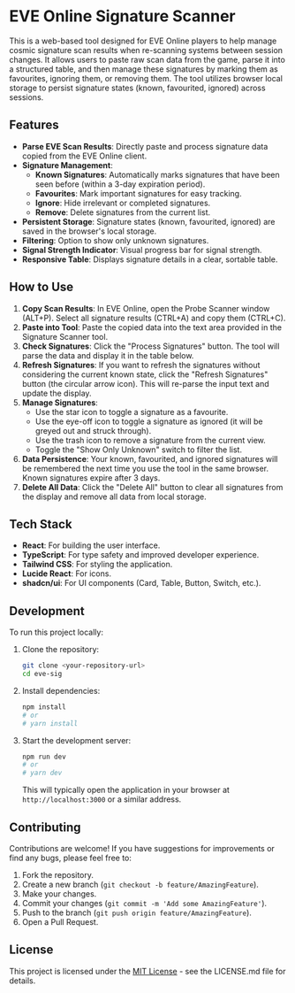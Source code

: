 # EVE Online Signature Scanner

This is a web-based tool designed for EVE Online players to help manage cosmic signature scan results when re-scanning systems between session changes. It allows users to paste raw scan data from the game, parse it into a structured table, and then manage these signatures by marking them as favourites, ignoring them, or removing them. The tool utilizes browser local storage to persist signature states (known, favourited, ignored) across sessions.

## Features

*   **Parse EVE Scan Results**: Directly paste and process signature data copied from the EVE Online client.
*   **Signature Management**:
    *   **Known Signatures**: Automatically marks signatures that have been seen before (within a 3-day expiration period).
    *   **Favourites**: Mark important signatures for easy tracking.
    *   **Ignore**: Hide irrelevant or completed signatures.
    *   **Remove**: Delete signatures from the current list.
*   **Persistent Storage**: Signature states (known, favourited, ignored) are saved in the browser's local storage.
*   **Filtering**: Option to show only unknown signatures.
*   **Signal Strength Indicator**: Visual progress bar for signal strength.
*   **Responsive Table**: Displays signature details in a clear, sortable table.

## How to Use

1.  **Copy Scan Results**: In EVE Online, open the Probe Scanner window (ALT+P). Select all signature results (CTRL+A) and copy them (CTRL+C).
2.  **Paste into Tool**: Paste the copied data into the text area provided in the Signature Scanner tool.
3.  **Check Signatures**: Click the "Process Signatures" button. The tool will parse the data and display it in the table below.
4.  **Refresh Signatures**: If you want to refresh the signatures without considering the current known state, click the "Refresh Signatures" button (the circular arrow icon). This will re-parse the input text and update the display.
5.  **Manage Signatures**:
    *   Use the star icon to toggle a signature as a favourite.
    *   Use the eye-off icon to toggle a signature as ignored (it will be greyed out and struck through).
    *   Use the trash icon to remove a signature from the current view.
    *   Toggle the "Show Only Unknown" switch to filter the list.
6.  **Data Persistence**: Your known, favourited, and ignored signatures will be remembered the next time you use the tool in the same browser. Known signatures expire after 3 days.
7.  **Delete All Data**: Click the "Delete All" button to clear all signatures from the display and remove all data from local storage.

## Tech Stack

*   **React**: For building the user interface.
*   **TypeScript**: For type safety and improved developer experience.
*   **Tailwind CSS**: For styling the application.
*   **Lucide React**: For icons.
*   **shadcn/ui**: For UI components (Card, Table, Button, Switch, etc.).

## Development

To run this project locally:

1.  Clone the repository:
    ```bash
    git clone <your-repository-url>
    cd eve-sig
    ```
2.  Install dependencies:
    ```bash
    npm install
    # or
    # yarn install
    ```
3.  Start the development server:
    ```bash
    npm run dev
    # or
    # yarn dev
    ```
    This will typically open the application in your browser at `http://localhost:3000` or a similar address.

## Contributing

Contributions are welcome! If you have suggestions for improvements or find any bugs, please feel free to:

1.  Fork the repository.
2.  Create a new branch (`git checkout -b feature/AmazingFeature`).
3.  Make your changes.
4.  Commit your changes (`git commit -m 'Add some AmazingFeature'`).
5.  Push to the branch (`git push origin feature/AmazingFeature`).
6.  Open a Pull Request.

## License

This project is licensed under the [MIT License](LICENSE.md) - see the LICENSE.md file for details.
